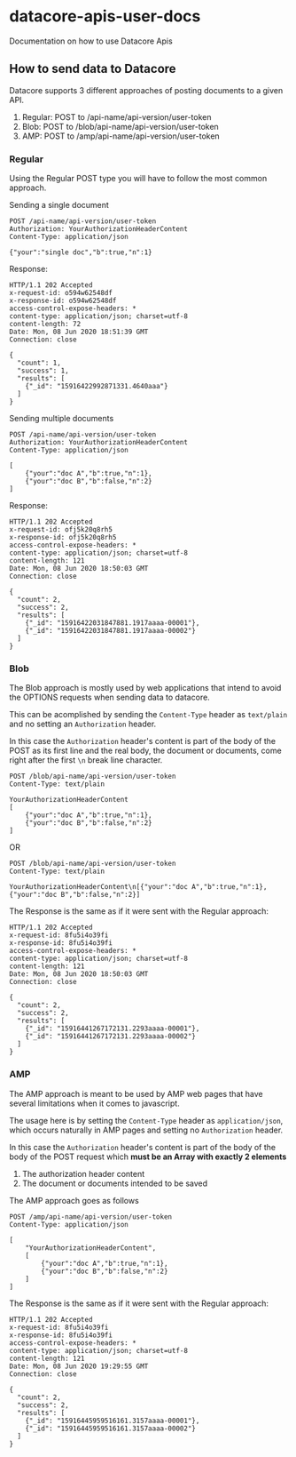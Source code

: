 # datacore-apis-user-docs
Documentation on how to use Datacore Apis

## How to send data to Datacore

Datacore supports 3 different approaches of posting documents to a given API.

1. Regular: POST to /api-name/api-version/user-token
2. Blob: POST to /blob/api-name/api-version/user-token
3. AMP: POST to /amp/api-name/api-version/user-token

### Regular
Using the Regular POST type you will have to follow the most common approach.

Sending a single document
```http
POST /api-name/api-version/user-token
Authorization: YourAuthorizationHeaderContent
Content-Type: application/json

{"your":"single doc","b":true,"n":1}
```

Response: 
```http
HTTP/1.1 202 Accepted
x-request-id: o594w62548df
x-response-id: o594w62548df
access-control-expose-headers: *
content-type: application/json; charset=utf-8
content-length: 72
Date: Mon, 08 Jun 2020 18:51:39 GMT
Connection: close

{
  "count": 1,
  "success": 1,
  "results": [
    {"_id": "15916422992871331.4640aaa"}
  ]
}
```


Sending multiple documents
```http
POST /api-name/api-version/user-token
Authorization: YourAuthorizationHeaderContent
Content-Type: application/json

[
    {"your":"doc A","b":true,"n":1},
    {"your":"doc B","b":false,"n":2}
]
```

Response:
```http
HTTP/1.1 202 Accepted
x-request-id: ofj5k20q8rh5
x-response-id: ofj5k20q8rh5
access-control-expose-headers: *
content-type: application/json; charset=utf-8
content-length: 121
Date: Mon, 08 Jun 2020 18:50:03 GMT
Connection: close

{
  "count": 2,
  "success": 2,
  "results": [
    {"_id": "15916422031847881.1917aaaa-00001"},
    {"_id": "15916422031847881.1917aaaa-00002"}
  ]
}
```

### Blob
The Blob approach is mostly used by web applications that intend to avoid the OPTIONS requests when sending data to datacore.

This can be acomplished by sending the ```Content-Type``` header as ```text/plain``` and
no setting an ```Authorization``` header.

In this case the ```Authorization``` header's content is part of the body of the POST
as its first line and the real body, the document or documents, come right after the first ```\n``` break line character.

```http
POST /blob/api-name/api-version/user-token
Content-Type: text/plain

YourAuthorizationHeaderContent
[
    {"your":"doc A","b":true,"n":1},
    {"your":"doc B","b":false,"n":2}
]
```
OR
```http
POST /blob/api-name/api-version/user-token
Content-Type: text/plain

YourAuthorizationHeaderContent\n[{"your":"doc A","b":true,"n":1},{"your":"doc B","b":false,"n":2}]
```

The Response is the same as if it were sent with the Regular approach:
```http
HTTP/1.1 202 Accepted
x-request-id: 8fu5i4o39fi
x-response-id: 8fu5i4o39fi
access-control-expose-headers: *
content-type: application/json; charset=utf-8
content-length: 121
Date: Mon, 08 Jun 2020 18:50:03 GMT
Connection: close

{
  "count": 2,
  "success": 2,
  "results": [
    {"_id": "15916441267172131.2293aaaa-00001"},
    {"_id": "15916441267172131.2293aaaa-00002"}
  ]
}
```

### AMP
The AMP approach is meant to be used by AMP web pages that have several limitations when it comes to javascript.

The usage here is by setting the ```Content-Type``` header as ```application/json```, which occurs naturally in AMP pages and setting no ```Authorization``` header.

In this case the ```Authorization``` header's content is part of the body of the body of 
the POST request which **must be an Array with exactly 2 elements**

1. The authorization header content
1. The document or documents intended to be saved

The AMP approach goes as follows
```http
POST /amp/api-name/api-version/user-token
Content-Type: application/json

[
    "YourAuthorizationHeaderContent",
    [
        {"your":"doc A","b":true,"n":1},
        {"your":"doc B","b":false,"n":2}
    ]
]
```

The Response is the same as if it were sent with the Regular approach:
```http
HTTP/1.1 202 Accepted
x-request-id: 8fu5i4o39fi
x-response-id: 8fu5i4o39fi
access-control-expose-headers: *
content-type: application/json; charset=utf-8
content-length: 121
Date: Mon, 08 Jun 2020 19:29:55 GMT
Connection: close

{
  "count": 2,
  "success": 2,
  "results": [
    {"_id": "15916445959516161.3157aaaa-00001"},
    {"_id": "15916445959516161.3157aaaa-00002"}
  ]
}
```
